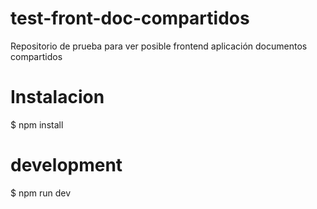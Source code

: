 # test-front-doc-compartidos
Repositorio de prueba para ver posible frontend aplicación documentos compartidos

# Instalacion
$ npm install

# development
$ npm run dev

